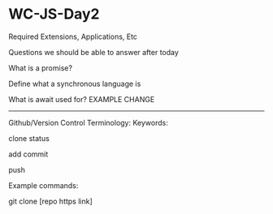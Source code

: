 # WC-JS-Day2

Required Extensions, Applications, Etc

Questions we should be able to answer after today


What is a promise?

Define what a synchronous language is

What is await used for?
EXAMPLE CHANGE

-------------------------------

Github/Version Control Terminology:
Keywords:


clone
status

add
commit


push

Example commands:

git clone [repo https link]
